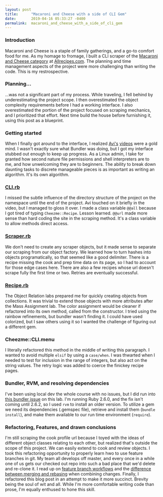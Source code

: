 ```yaml
---
layout: post
title:      "Macaroni and Cheese with a side of CLI Gem"
date:       2019-04-16 05:33:27 -0400
permalink:  macaroni_and_cheese_with_a_side_of_cli_gem
---
```


### Introduction
Macaroni and Cheese is a staple of family gatherings, and a go-to comfort food for me. As my homage to fromage, I built a CLI scraper of the [Macaroni and Cheese category](https://allrecipes.com/recipes/509/main-dish/pasta/macaroni-and-cheese/) at [Allrecipes.com](http://allrecipes.com). The planning and time management aspects of the project were more challenging than writing the code. This is my restrospective.

### Planning...
...was not a significant part of my process.  While traveling, I fell behind by underestimating the project scope. I then overestimated the object complexity requirements before I had a working interface. I also overestimated the portion of the project focused on scraping mechanics, and I prioritized that effort. Next time build the house before furnishing it, using this post as a blueprint.

### Getting started
When I finally got around to the interface, I realized [Avi's](https://www.youtube.com/watch?v=_lDExWIhYKI) [videos](https://www.youtube.com/watch?v=Y5X6NRQi0bU) were a gold mind. I wasn't exactly sure what Bundler was doing, but I got my interface stubbed out enough to keep up progress. As a Linux admin, I take for granted how second nature file permissions and shell interpreters are to me, and how unwelcoming they are to beginners. The ability to break down daunting tasks to discrete manageable pieces is as important as writing an algorithm. It's its own algorithm.

### [CLI.rb](https://github.com/big32mike/cheezme/blob/master/lib/cheezme/cli.rb)
I missed the subtle influence of the directory structure of the project on the namespace until the end of the project. Avi touched on it briefly in the video, but I managed to gloss it over.  I made a class variable `@@all` because I got tired of typing `Cheezme::Recipe`. Lesson learned. `@@url` made more sense than hard coding the site in the scraping method. It's a class variable to allow methods direct access.

### [Scraper.rb](https://github.com/big32mike/cheezme/blob/master/lib/cheezme/scraper.rb)
We don't need to create any scraper objects, but it made sense to separate our scraping from our object factory. We learned how to turn hashes into objects programatically, so that seemed like a good delimiter.  There is a recipe missing the cook and prep time data on its page, so I had to account for those edge cases here. There are also a few recipes whose url doesn't scrape fully the first time or two. Retries are eventually successful.

### [Recipe.rb](https://github.com/big32mike/cheezme/blob/master/lib/cheezme/recipe.rb)
The Object Relation labs prepared me for quickly creating objects from collections. It was trivial to extend those objects with more attributes after the Mass Assignment lab. The color assignment would be cleaner if refactored into its own method, called from the constructor. I tried using the rainbow refinements, but bundler wasn't finding it. I could have used colorized, but I saw others using it so I wanted the challenge of figuring out a different gem.

### Cheezme::CLI.menu
I literally refactored this method in the middle of writing this paragraph. I wanted to avoid multiple `elsif` by using a `case/when`. I was thwarted when I needed to test for inclusion in the range of integers, but also act on the string values. The retry logic was added to coerce the finickey recipe pages. 

### Bundler, RVM, and resolving dependencies
I've been using local dev the whole course with no issues, but I did run into [this bundler issue](https://github.com/bundler/bundler/issues/6937) on this lab. I'm running Ruby 2.6.0, and the fix isn't coming until 2.6.2, so I used `rvm` to install an older version. To utilize a gem we need its dependencies (.gemspec file), retrieve and install them (`bundle install`), and make them available to our run time environment (`require`).

### Refactoring, Features, and drawn conclusions
I'm still scraping the cook profile url  because I toyed with the ideas of different object classes relating to each other, but realized that's outside the scope of this project. We can easily extend to cook and review objects.  I took this refactoring opportunity to properly learn hwo to use feature branches in git. My team all develops off master, and every once in a while one of us gets our checked out repo into such a bad place that we'd delete and re-clone it. I read up on [feature branch workflows](https://www.atlassian.com/git/tutorials/comparing-workflows/feature-branch-workflow) and the [difference between merging and rebasing](https://www.atlassian.com/git/tutorials/merging-vs-rebasing) when combining changes. Finally, I refactored this blog post in an attempt to make it more succinct. Brevity being the soul of wit and all. While I'm more comfortable writing code than prose, I'm equally enthused to hone this skill.
